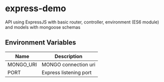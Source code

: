 # express-demo

API using ExpressJS with basic router, controller, environment (ES6 module) and models with mongoose schemas

## Environment Variables

|Name|Description|
|--|--|
|MONGO_URI| MONGO connection uri |
|PORT| Express listening port|
